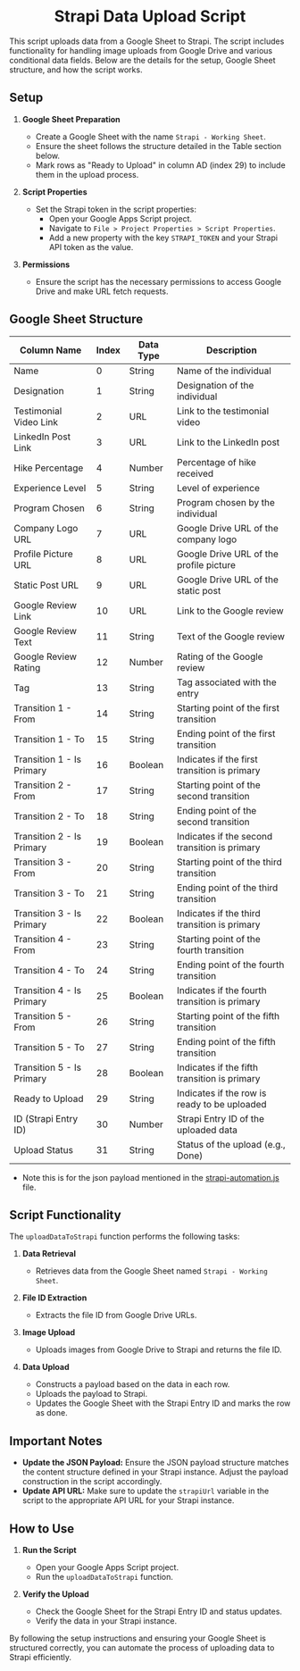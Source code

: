 <h1 align="center">Strapi Data Upload Script</h1>

<p align="justified">This script uploads data from a Google Sheet to Strapi. The script includes functionality for handling image uploads from Google Drive and various conditional data fields. Below are the details for the setup, Google Sheet structure, and how the script works.</p>

## Setup

1. **Google Sheet Preparation**
   - Create a Google Sheet with the name `Strapi - Working Sheet`.
   - Ensure the sheet follows the structure detailed in the Table section below.
   - Mark rows as "Ready to Upload" in column AD (index 29) to include them in the upload process.

2. **Script Properties**
   - Set the Strapi token in the script properties:
     - Open your Google Apps Script project.
     - Navigate to `File > Project Properties > Script Properties`.
     - Add a new property with the key `STRAPI_TOKEN` and your Strapi API token as the value.

3. **Permissions**
   - Ensure the script has the necessary permissions to access Google Drive and make URL fetch requests.

## Google Sheet Structure

| Column Name                    | Index | Data Type | Description                                      |
|--------------------------------|-------|-----------|--------------------------------------------------|
| Name                           | 0     | String    | Name of the individual                           |
| Designation                    | 1     | String    | Designation of the individual                    |
| Testimonial Video Link         | 2     | URL       | Link to the testimonial video                    |
| LinkedIn Post Link             | 3     | URL       | Link to the LinkedIn post                        |
| Hike Percentage                | 4     | Number    | Percentage of hike received                      |
| Experience Level               | 5     | String    | Level of experience                              |
| Program Chosen                 | 6     | String    | Program chosen by the individual                 |
| Company Logo URL               | 7     | URL       | Google Drive URL of the company logo             |
| Profile Picture URL            | 8     | URL       | Google Drive URL of the profile picture          |
| Static Post URL                | 9     | URL       | Google Drive URL of the static post              |
| Google Review Link             | 10    | URL       | Link to the Google review                        |
| Google Review Text             | 11    | String    | Text of the Google review                        |
| Google Review Rating           | 12    | Number    | Rating of the Google review                      |
| Tag                            | 13    | String    | Tag associated with the entry                    |
| Transition 1 - From            | 14    | String    | Starting point of the first transition           |
| Transition 1 - To              | 15    | String    | Ending point of the first transition             |
| Transition 1 - Is Primary      | 16    | Boolean   | Indicates if the first transition is primary     |
| Transition 2 - From            | 17    | String    | Starting point of the second transition          |
| Transition 2 - To              | 18    | String    | Ending point of the second transition            |
| Transition 2 - Is Primary      | 19    | Boolean   | Indicates if the second transition is primary    |
| Transition 3 - From            | 20    | String    | Starting point of the third transition           |
| Transition 3 - To              | 21    | String    | Ending point of the third transition             |
| Transition 3 - Is Primary      | 22    | Boolean   | Indicates if the third transition is primary     |
| Transition 4 - From            | 23    | String    | Starting point of the fourth transition          |
| Transition 4 - To              | 24    | String    | Ending point of the fourth transition            |
| Transition 4 - Is Primary      | 25    | Boolean   | Indicates if the fourth transition is primary    |
| Transition 5 - From            | 26    | String    | Starting point of the fifth transition           |
| Transition 5 - To              | 27    | String    | Ending point of the fifth transition             |
| Transition 5 - Is Primary      | 28    | Boolean   | Indicates if the fifth transition is primary     |
| Ready to Upload                | 29    | String    | Indicates if the row is ready to be uploaded     |
| ID (Strapi Entry ID)           | 30    | Number    | Strapi Entry ID of the uploaded data             |
| Upload Status                  | 31    | String    | Status of the upload (e.g., Done)                |

* Note this is for the json payload mentioned in the [strapi-automation.js](strapi-automation.js) file.

## Script Functionality

The `uploadDataToStrapi` function performs the following tasks:

1. **Data Retrieval**
   - Retrieves data from the Google Sheet named `Strapi - Working Sheet`.

2. **File ID Extraction**
   - Extracts the file ID from Google Drive URLs.

3. **Image Upload**
   - Uploads images from Google Drive to Strapi and returns the file ID.

4. **Data Upload**
   - Constructs a payload based on the data in each row.
   - Uploads the payload to Strapi.
   - Updates the Google Sheet with the Strapi Entry ID and marks the row as done.

## Important Notes

- **Update the JSON Payload:** Ensure the JSON payload structure matches the content structure defined in your Strapi instance. Adjust the payload construction in the script accordingly.
- **Update API URL:** Make sure to update the `strapiUrl` variable in the script to the appropriate API URL for your Strapi instance.

## How to Use

1. **Run the Script**
   - Open your Google Apps Script project.
   - Run the `uploadDataToStrapi` function.

2. **Verify the Upload**
   - Check the Google Sheet for the Strapi Entry ID and status updates.
   - Verify the data in your Strapi instance.

By following the setup instructions and ensuring your Google Sheet is structured correctly, you can automate the process of uploading data to Strapi efficiently.
